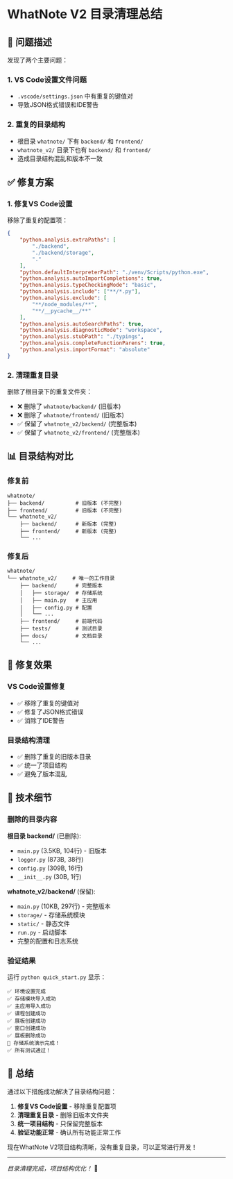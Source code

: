 # WhatNote V2 目录清理总结

## 🔧 问题描述

发现了两个主要问题：

### 1. VS Code设置文件问题
- `.vscode/settings.json` 中有重复的键值对
- 导致JSON格式错误和IDE警告

### 2. 重复的目录结构
- 根目录 `whatnote/` 下有 `backend/` 和 `frontend/`
- `whatnote_v2/` 目录下也有 `backend/` 和 `frontend/`
- 造成目录结构混乱和版本不一致

## ✅ 修复方案

### 1. 修复VS Code设置
移除了重复的配置项：
```json
{
    "python.analysis.extraPaths": [
        "./backend",
        "./backend/storage",
        "."
    ],
    "python.defaultInterpreterPath": "./venv/Scripts/python.exe",
    "python.analysis.autoImportCompletions": true,
    "python.analysis.typeCheckingMode": "basic",
    "python.analysis.include": ["**/*.py"],
    "python.analysis.exclude": [
        "**/node_modules/**",
        "**/__pycache__/**"
    ],
    "python.analysis.autoSearchPaths": true,
    "python.analysis.diagnosticMode": "workspace",
    "python.analysis.stubPath": "./typings",
    "python.analysis.completeFunctionParens": true,
    "python.analysis.importFormat": "absolute"
}
```

### 2. 清理重复目录
删除了根目录下的重复文件夹：
- ❌ 删除了 `whatnote/backend/` (旧版本)
- ❌ 删除了 `whatnote/frontend/` (旧版本)
- ✅ 保留了 `whatnote_v2/backend/` (完整版本)
- ✅ 保留了 `whatnote_v2/frontend/` (完整版本)

## 📊 目录结构对比

### 修复前
```
whatnote/
├── backend/          # 旧版本 (不完整)
├── frontend/         # 旧版本 (不完整)
└── whatnote_v2/
    ├── backend/      # 新版本 (完整)
    ├── frontend/     # 新版本 (完整)
    └── ...
```

### 修复后
```
whatnote/
└── whatnote_v2/     # 唯一的工作目录
    ├── backend/      # 完整版本
    │   ├── storage/  # 存储系统
    │   ├── main.py   # 主应用
    │   ├── config.py # 配置
    │   └── ...
    ├── frontend/     # 前端代码
    ├── tests/        # 测试目录
    ├── docs/         # 文档目录
    └── ...
```

## 🎯 修复效果

### VS Code设置修复
- ✅ 移除了重复的键值对
- ✅ 修复了JSON格式错误
- ✅ 消除了IDE警告

### 目录结构清理
- ✅ 删除了重复的旧版本目录
- ✅ 统一了项目结构
- ✅ 避免了版本混乱

## 📝 技术细节

### 删除的目录内容
**根目录 backend/** (已删除):
- `main.py` (3.5KB, 104行) - 旧版本
- `logger.py` (873B, 38行)
- `config.py` (309B, 16行)
- `__init__.py` (30B, 1行)

**whatnote_v2/backend/** (保留):
- `main.py` (10KB, 297行) - 完整版本
- `storage/` - 存储系统模块
- `static/` - 静态文件
- `run.py` - 启动脚本
- 完整的配置和日志系统

### 验证结果
运行 `python quick_start.py` 显示：
```
✅ 环境设置完成
✅ 存储模块导入成功
✅ 主应用导入成功
✅ 课程创建成功
✅ 展板创建成功
✅ 窗口创建成功
✅ 展板删除成功
🎉 存储系统演示完成！
✅ 所有测试通过！
```

## 🎉 总结

通过以下措施成功解决了目录结构问题：

1. **修复VS Code设置** - 移除重复配置项
2. **清理重复目录** - 删除旧版本文件夹
3. **统一项目结构** - 只保留完整版本
4. **验证功能正常** - 确认所有功能正常工作

现在WhatNote V2项目结构清晰，没有重复目录，可以正常进行开发！

---

*目录清理完成，项目结构优化！* 🚀 